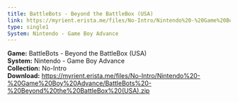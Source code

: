 ```yaml
---
title: BattleBots - Beyond the BattleBox (USA)
link: https://myrient.erista.me/files/No-Intro/Nintendo%20-%20Game%20Boy%20Advance/BattleBots%20-%20Beyond%20the%20BattleBox%20(USA).zip
type: single1
System: Nintendo - Game Boy Advance
---
```

<b>Game:</b> BattleBots - Beyond the BattleBox (USA)<br>
<b>System:</b> Nintendo - Game Boy Advance<br>
<b>Collection:</b> No-Intro<br>
<b>Download:</b> https://myrient.erista.me/files/No-Intro/Nintendo%20-%20Game%20Boy%20Advance/BattleBots%20-%20Beyond%20the%20BattleBox%20(USA).zip
